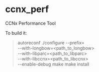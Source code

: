 ccnx_perf
============

CCNx Performance Tool

To build it:
  > autoreconf
  > ./configure --prefix=<where to install> \
         --with-longbow=<path_to_longbow> \
         --with-libparc=<path_to_libparc> \
         --with-libccnx=<path_to_libccnx> \
         --enable-debug
  > make 
  > make install

